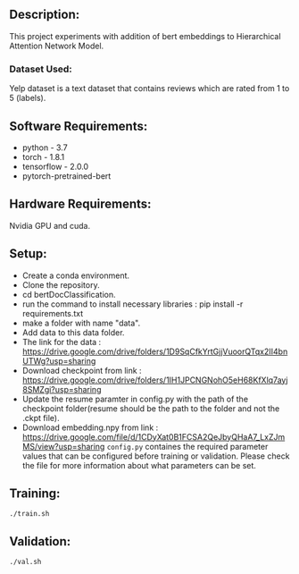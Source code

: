 
## Description:
This project experiments with addition of bert embeddings to Hierarchical Attention Network Model.

### Dataset Used: 
Yelp dataset is a text dataset that contains reviews which are rated from 1 to 5 (labels).  

## Software Requirements:
* python - 3.7
* torch - 1.8.1
* tensorflow - 2.0.0
* pytorch-pretrained-bert

## Hardware Requirements:
Nvidia GPU and cuda.

## Setup:
* Create a conda environment.
* Clone the repository.
* cd bertDocClassification.
* run the command to install necessary libraries : pip install -r requirements.txt
* make a folder with name "data".
* Add data to this data folder.
* The link for the data : https://drive.google.com/drive/folders/1D9SqCfkYrtGjjVuoorQTqx2II4bnUTWg?usp=sharing
* Download checkpoint from link : https://drive.google.com/drive/folders/1IH1JPCNGNohO5eH68KfXlq7ayj8SMZgi?usp=sharing
* Update the resume paramter in config.py with the path of the checkpoint folder(resume should be the path to the folder and not the .ckpt file).
* Download embedding.npy from link : https://drive.google.com/file/d/1CDyXat0B1FCSA2QeJbyQHaA7_LxZJmMS/view?usp=sharing
```config.py``` containes the required parameter values that can be configured before training or validation. Please check the file for more information about what parameters can be set. 

## Training:

```
./train.sh
```
## Validation:
```
./val.sh
```
